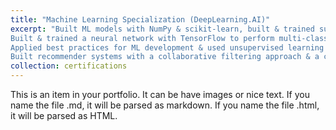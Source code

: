 ```yaml
---
title: "Machine Learning Specialization (DeepLearning.AI)"
excerpt: "Built ML models with NumPy & scikit-learn, built & trained supervised models for prediction & binary classification tasks (linear, logistic regression)
Built & trained a neural network with TensorFlow to perform multi-class classification, & built & used decision trees & tree ensemble methods
Applied best practices for ML development & used unsupervised learning techniques for unsupervised learning including clustering & anomaly detection
Built recommender systems with a collaborative filtering approach & a content-based deep learning method & built a deep reinforcement learning model<br/><img src='/images/Certificate1.pdf'>"
collection: certifications
---
```


This is an item in your portfolio. It can be have images or nice text. If you name the file .md, it will be parsed as markdown. If you name the file .html, it will be parsed as HTML.
